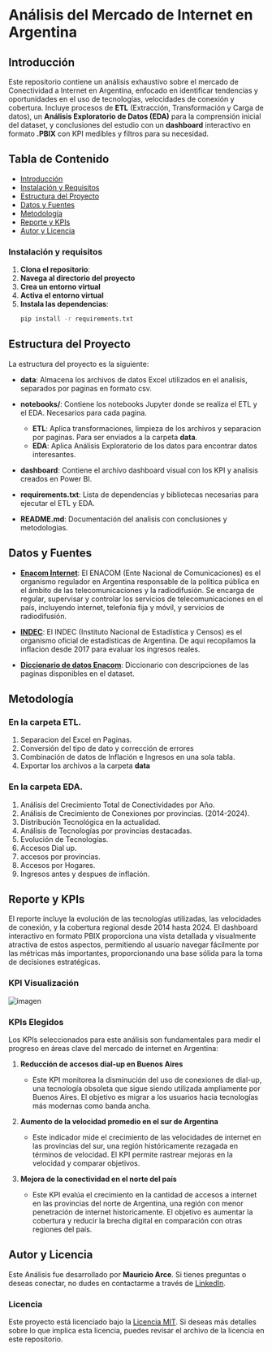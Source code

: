 # Análisis del Mercado de Internet en Argentina

## Introducción

Este repositorio contiene un análisis exhaustivo sobre el mercado de Conectividad a Internet en Argentina, enfocado en identificar tendencias y oportunidades en el uso de tecnologías, velocidades de conexión y cobertura. Incluye procesos de **ETL** (Extracción, Transformación y Carga de datos), un **Análisis Exploratorio de Datos (EDA)** para la comprensión inicial del dataset, y conclusiones del estudio con un **dashboard** interactivo en formato **.PBIX** con KPI medibles y filtros para su necesidad.


## Tabla de Contenido
- [Introducción](#Introducción)
- [Instalación y Requisitos](#instalación-y-requisitos)
- [Estructura del Proyecto](#estructura-del-proyecto)
- [Datos y Fuentes](#datos-y-fuentes)
- [Metodología](#metodología)
- [Reporte y KPIs](#reporte-y-kpis)
- [Autor y Licencia](#autor-y-licencia)


### Instalación y requisitos

1. **Clona el repositorio**:
2. **Navega al directorio del proyecto**
3. **Crea un entorno virtual** 
4. **Activa el entorno virtual**
5. **Instala las dependencias**:
    ```bash
    pip install -r requirements.txt
    ```

## Estructura del Proyecto

La estructura del proyecto es la siguiente:
  
- **data**: Almacena los archivos de datos Excel utilizados en el analisis, separados por paginas en formato csv.

- **notebooks/**: Contiene los notebooks Jupyter donde se realiza el ETL y el EDA. Necesarios para cada pagina.
    - **ETL**: Aplica transformaciones, limpieza de los archivos y separacion por paginas. Para ser enviados a la carpeta **data**. 
    - **EDA**: Aplica Análisis Exploratorio de los datos para encontrar datos interesantes.

- **dashboard**: Contiene el archivo dashboard visual con los KPI y analisis creados en Power BI.

- **requirements.txt**: Lista de dependencias y bibliotecas necesarias para ejecutar el ETL y EDA.

- **README.md**: Documentación del analisis con conclusiones y metodologias.

## Datos y Fuentes

- [**Enacom Internet**](https://indicadores.enacom.gob.ar/datos-abiertos): El ENACOM (Ente Nacional de Comunicaciones) es el organismo regulador en Argentina responsable de la política pública en el ámbito de las telecomunicaciones y la radiodifusión. Se encarga de regular, supervisar y controlar los servicios de telecomunicaciones en el país, incluyendo internet, telefonía fija y móvil, y servicios de radiodifusión.

- [**INDEC**](https://www.indec.gob.ar): El INDEC (Instituto Nacional de Estadística y Censos) es el organismo oficial de estadísticas de Argentina. De aqui recopilamos la inflacion desde 2017 para evaluar los ingresos reales.

- [**Diccionario de datos Enacom**](https://docs.google.com/document/d/1BYW0vT_DNIjjKM9v4hNg5KmqjRNOc7OBB1jCXc80gnI/edit#heading=h.hjukififf3ol): Diccionario con descripciones de las paginas disponibles en el dataset.

## Metodología

### En la carpeta ETL.
1. Separacion del Excel en Paginas.
2. Conversión del tipo de dato y corrección de errores
3. Combinación de datos de Inflación e Ingresos en una sola tabla.
4. Exportar los archivos a la carpeta **data**

### En la carpeta EDA.
1. Análisis del Crecimiento Total de Conectividades por Año.
2. Análisis de Crecimiento de Conexiones por provincias. (2014-2024).
3. Distribución Tecnológica en la actualidad.
4. Análisis de Tecnologías por provincias destacadas.
5. Evolución de Tecnologías.
6. Accesos Dial up.
7. accesos por provincias.
8. Accesos por Hogares.
9. Ingresos antes y despues de inflación.

## Reporte y KPIs

El reporte  incluye la evolución de las tecnologías utilizadas, las velocidades de conexión, y la cobertura regional  desde 2014 hasta 2024. El dashboard interactivo en formato PBIX proporciona una vista detallada y visualmente atractiva de estos aspectos, permitiendo al usuario navegar fácilmente por las métricas más importantes, proporcionando una base sólida para la toma de decisiones estratégicas.



### KPI Visualización

![imagen](https://github.com/mauricioarcez/Analisis-de-Mercado-Internet-Arg/issues/1#issue-2557809220)

### KPIs Elegidos

Los KPIs seleccionados para este análisis son fundamentales para medir el progreso en áreas clave del mercado de internet en Argentina:

1. **Reducción de accesos dial-up en Buenos Aires**  
   - Este KPI monitorea la disminución del uso de conexiones de dial-up, una tecnología obsoleta que sigue siendo utilizada ampliamente por Buenos Aires. El objetivo es migrar a los usuarios hacia tecnologías más modernas como banda ancha.

2. **Aumento de la velocidad promedio en el sur de Argentina**  
   - Este indicador mide el crecimiento de las velocidades de internet en las provincias del sur, una región históricamente rezagada en términos de velocidad. El KPI permite rastrear mejoras en la velocidad y comparar objetivos.

3. **Mejora de la conectividad en el norte del país**  
   - Este KPI evalúa el crecimiento en la cantidad de accesos a internet en las provincias del norte de Argentina, una región con menor penetración de internet historicamente. El objetivo es aumentar la cobertura y reducir la brecha digital en comparación con otras regiones del país.

## Autor y Licencia
Este Análisis fue desarrollado por **Mauricio Arce**. Si tienes preguntas o deseas conectar, no dudes en contactarme a través de [LinkedIn](https://www.linkedin.com/in/mauricioarcez/).

### Licencia
Este proyecto está licenciado bajo la [Licencia MIT](./LICENSE). Si deseas más detalles sobre lo que implica esta licencia, puedes revisar el archivo de la licencia en este repositorio.
